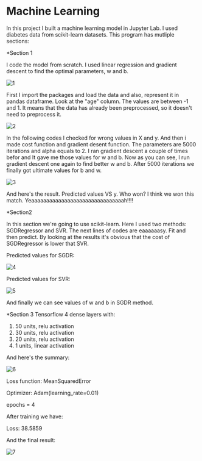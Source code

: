 # Machine Learning
In this project I built a machine learning model in Jupyter Lab. I used diabetes data from scikit-learn datasets. This program has mutliple sections:

*Section 1

I code the model from scratch. I used linear regression and gradient descent to find the optimal parameters, w and b. 

![1](https://user-images.githubusercontent.com/111052950/184142209-f3a7aeaa-e40a-4131-8fee-c9f88326c8bc.JPG)

First I import the packages and load the data and also, represent it in pandas dataframe.
Look at the "age" column. The values are between -1 and 1. It means that the data has already been preprocessed, so it doesn't need to preprocess it.

![2](https://user-images.githubusercontent.com/111052950/184143015-eb234ff8-15d8-47a3-adc3-70f7230ebe85.JPG)

In the following codes I checked for wrong values in X and y.
And then i made cost function and gradient desent function. The parameters are 5000 iterations and alpha equals to 2. I ran gradient descent a couple of times befor and It gave me those values for w and b. Now as you can see, I run gradient descent one again to find better w and b. After 5000 iterations we finally got ultimate values for b and w.

![3](https://user-images.githubusercontent.com/111052950/184143958-f8712689-ca5b-49eb-a942-2ec757d96bae.JPG)

And here's the result. Predicted values VS y. Who won? I think we won this match. Yeaaaaaaaaaaaaaaaaaaaaaaaaaaaaaaah!!!!


*Section2

In this section we're going to use scikit-learn. Here I used two methods: SGDRegressor and SVR. The next lines of codes are eaaaaaasy. Fit and then predict. By looking at the results it's obvious that the cost of SGDRegressor is lower that SVR.

Predicted values for SGDR:

![4](https://user-images.githubusercontent.com/111052950/184145434-025d744f-80e8-4432-b859-a7670b8fa799.JPG)

Predicted values for SVR:

![5](https://user-images.githubusercontent.com/111052950/184145525-d20ec27f-30c8-4811-92a5-f0bbbce524e4.JPG)

And finally we can see values of w and b in SGDR method.


*Section 3
Tensorflow
4 dense layers with:
1) 50 units, relu activation
2) 30 units, relu activation
3) 20 units, relu activation
4) 1 units, linear activation

And here's the summary:

![6](https://user-images.githubusercontent.com/111052950/184198869-d6210285-199b-4062-8f92-28f088a86d0b.JPG)

Loss function: MeanSquaredError

Optimizer: Adam(learning_rate=0.01)

epochs = 4

After training we have:

Loss: 38.5859

And the final result:

![7](https://user-images.githubusercontent.com/111052950/184199809-cedf7a2a-822a-488a-96db-2af550ed472f.JPG)
